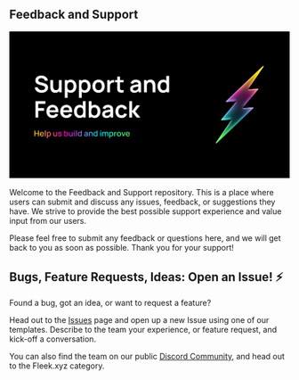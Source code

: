 ## Feedback and Support

![support-and-feedback](/banner.png)

Welcome to the Feedback and Support repository. This is a place where users can submit and discuss any issues, feedback, or suggestions they have. We strive to provide the best possible support experience and value input from our users. 

Please feel free to submit any feedback or questions here, and we will get back to you as soon as possible. Thank you for your support!

## Bugs, Feature Requests, Ideas: Open an Issue! ⚡

Found a bug, got an idea, or want to request a feature?

Head out to the [Issues](https://github.com/fleekxyz/fleekxyz-support/issues) page and open up a new Issue using one of our templates. Describe to the team your experience, or feature request, and kick-off a conversation.

You can also find the team on our public [Discord Community](https://discord.gg/fleekxyz), and head out to the Fleek.xyz category.
